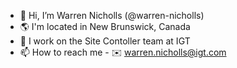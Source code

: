 - 👋 Hi, I’m Warren Nicholls (@warren-nicholls)
- 🌎 I'm located in New Brunswick, Canada
- 🔨 I work on the Site Contoller team at IGT
- 📫 How to reach me - ✉️ warren.nicholls@igt.com


<!---
warren-nicholls/warren-nicholls is a ✨ special ✨ repository because its `README.md` (this file) appears on your GitHub profile.
You can click the Preview link to take a look at your changes.
--->
